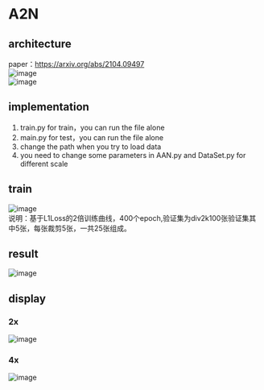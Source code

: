 # A2N   
## architecture  
paper：https://arxiv.org/abs/2104.09497  
![image](https://github.com/REN-HT/A2N/blob/main/images/A2N.jpg)    
![image](https://github.com/REN-HT/A2N/blob/main/images/A2B.jpg)     
## implementation  
1. train.py for train，you can run the file alone  
2. main.py for test，you can run the file alone 
3. change the path when you try to load data  
4. you need to change some parameters in AAN.py and DataSet.py for different scale 
## train   
![image](https://github.com/REN-HT/A2N/blob/main/images/aan_L1_2x_400.jpg)   
说明：基于L1Loss的2倍训练曲线，400个epoch,验证集为div2k100张验证集其中5张，每张裁剪5张，一共25张组成。  
## result
![image](https://github.com/REN-HT/A2N/blob/main/images/psnr.jpg)    
## display  
### 2x  
![image](https://github.com/REN-HT/A2N/blob/main/images/2x.png)  
### 4x  
![image](https://github.com/REN-HT/A2N/blob/main/images/4x.png)  
